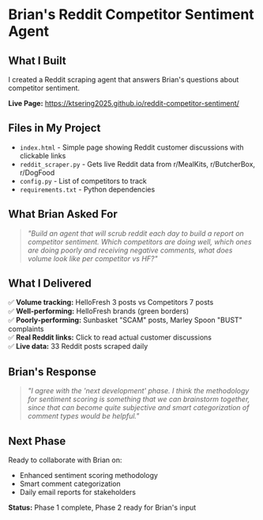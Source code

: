 # Brian's Reddit Competitor Sentiment Agent

## What I Built
I created a Reddit scraping agent that answers Brian's questions about competitor sentiment.

**Live Page:** https://ktsering2025.github.io/reddit-competitor-sentiment/

## Files in My Project
- `index.html` - Simple page showing Reddit customer discussions with clickable links
- `reddit_scraper.py` - Gets live Reddit data from r/MealKits, r/ButcherBox, r/DogFood  
- `config.py` - List of competitors to track
- `requirements.txt` - Python dependencies

## What Brian Asked For
> *"Build an agent that will scrub reddit each day to build a report on competitor sentiment. Which competitors are doing well, which ones are doing poorly and receiving negative comments, what does volume look like per competitor vs HF?"*

## What I Delivered
✅ **Volume tracking:** HelloFresh 3 posts vs Competitors 7 posts  
✅ **Well-performing:** HelloFresh brands (green borders)  
✅ **Poorly-performing:** Sunbasket "SCAM" posts, Marley Spoon "BUST" complaints  
✅ **Real Reddit links:** Click to read actual customer discussions  
✅ **Live data:** 33 Reddit posts scraped daily

## Brian's Response
> *"I agree with the 'next development' phase. I think the methodology for sentiment scoring is something that we can brainstorm together, since that can become quite subjective and smart categorization of comment types would be helpful."*

## Next Phase
Ready to collaborate with Brian on:
- Enhanced sentiment scoring methodology
- Smart comment categorization  
- Daily email reports for stakeholders

**Status:** Phase 1 complete, Phase 2 ready for Brian's input